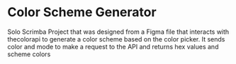 # Color Scheme Generator

Solo Scrimba Project that was designed from a Figma file that interacts with thecolorapi to generate a color scheme based on the color picker.
It sends color and mode to make a request to the API and returns hex values and scheme colors
